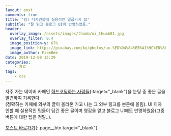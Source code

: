 ```yaml
---
layout: post
comments: true
title: "펌) 디자인할때 실용적인 일곱가지 팁"
subtitle: "잘 읽고 블로그 UI에 반영하였음."
header:
  overlay_image: /assets/images/thumb/ui_thumb01.jpg
  overlay_filter: 0.4
  image_position-y: 67%
  image_link: https://pixabay.com/ko/photos/ux-%ED%94%84%EB%A1%9C%ED%86%A0-%ED%83%80%EC%9E%85-%EB%94%94%EC%9E%90%EC%9D%B8-788002/
  image_author: FirmBee
date: 2019-12-08 15:29
categories:
    - 자료
tags:
    - css
---
```

자주 가는 네이버 카페인 [하드코딩하는 사람들](https://cafe.naver.com/hacosa){:target="_blank"}을 눈팅 중 좋은 글을 발견하여 기록한다  
(정확히는 카페에 외부의 글이 올라온 거고 나는 그 외부 링크를 본문에 올림). UI 디자인할 때 실용적인 팁들이 담긴 좋은 글이며 영감을 얻고 블로그 UI에도 반영하였음(그중 버튼에 대한 팁은 정말..).

[포스트 바로가기](https://medium.com/@dan_kim/%EB%B2%88%EC%97%AD-%EB%94%94%EC%9E%90%EC%9D%B8%ED%95%A0%EB%95%8C-%EC%8B%A4%EC%9A%A9%EC%A0%81%EC%9D%B8-%EC%9D%BC%EA%B3%B1%EA%B0%80%EC%A7%80-%ED%8C%81-d60c61329e8b){:.page__btn target="_blank"}